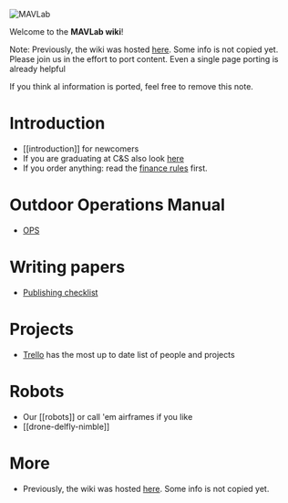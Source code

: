 ![MAVLab](https://github.com/tudelft/mavlab/raw/master/photos/mavlab_logo.png)

Welcome to the **MAVLab wiki**!

Note: Previously, the wiki was hosted [here](https://svn.lr.tudelft.nl/trac/MAVLAB/). Some info is not copied yet. Please join us in the effort to port content. Even a single page porting is already helpful

If you think al information is ported, feel free to remove this note.

# Introduction

 * [[introduction]] for newcomers
 * If you are graduating at C&S also look [here](http://cswiki.lr.tudelft.nl/students/graduation)
 * If you order anything: read the [finance rules](rules-finance) first.

# Outdoor Operations Manual

 * [OPS](http://www.github.com/tudelft/Operations)

# Writing papers

 * [Publishing checklist](publishchecklist)

# Projects

 * [Trello](https://trello.com/b/FelPdV49/mavlab-overview) has the most up to date list of people and projects

# Robots

 * Our [[robots]] or call 'em airframes if you like
 * [[drone-delfly-nimble]]

# More

 * Previously, the wiki was hosted [here](https://svn.lr.tudelft.nl/trac/MAVLAB/). Some info is not copied yet.